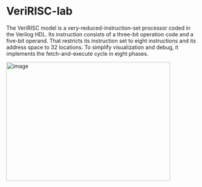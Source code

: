 # VeriRISC-lab
The VeriRISC model is a very-reduced-instruction-set processor coded in the Verilog HDL. Its
instruction consists of a three-bit operation code and a five-bit operand. That restricts its instruction
set to eight instructions and its address space to 32 locations. To simplify visualization and debug, it
implements the fetch-and-execute cycle in eight phases.



<img width="433" height="314" alt="image" src="https://github.com/user-attachments/assets/36fc8c17-017e-42c8-97d9-625d83ee5b5b" />

